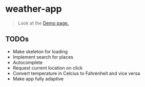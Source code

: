 # weather-app
> Look at the [Demo page.](https://ic3top.github.io/devChallenges/weather-app/dist/)



## TODOs
* Make skeleton for loading 
* Implement search for places
* Autocomplete
* Request current location on click
* Convert temperature in Celcius to Fahrenheit and vice versa
* Make app fully adaptive
